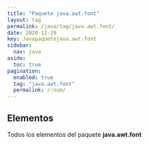 ```yaml
---
title: "Paquete java.awt.font"
layout: tag
permalink: /java/tag/java.awt.font/
date: 2020-12-29
key: Javapaquetejava.awt.font
sidebar: 
  nav: java
aside: 
  toc: true
pagination: 
  enabled: true
  tag: "java.awt.font"
  permalink: /:num/
---
```


<h2>Elementos</h2>
Todos los elementos del paquete <strong>java.awt.font</strong>
